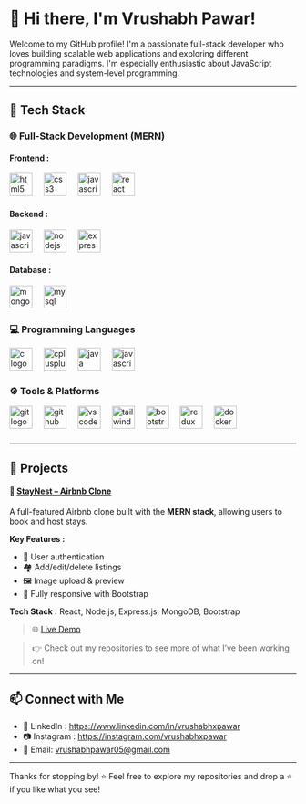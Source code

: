 # 👋 Hi there, I'm Vrushabh Pawar!

Welcome to my GitHub profile! I'm a passionate full-stack developer who loves building scalable web applications and exploring different programming paradigms. I'm especially enthusiastic about JavaScript technologies and system-level programming.

---

## 🚀 Tech Stack

### 🌐 Full-Stack Development (MERN)

<h4>Frontend :</h4>
<div align="left">
  <img src="https://skillicons.dev/icons?i=html" height="40" alt="html5 logo"  />
  <img width="12" />
  <img src="https://skillicons.dev/icons?i=css" height="40" alt="css3 logo"  />
  <img width="12" />
  <img src="https://skillicons.dev/icons?i=js" height="40" alt="javascript logo"  />
  <img width="12" />
  <img src="https://skillicons.dev/icons?i=react" height="40" alt="react logo"  />
</div>

<h4>Backend :</h4>
<div align="left">
  <img src="https://skillicons.dev/icons?i=js" height="40" alt="javascript logo"  />
  <img width="12" />
  <img src="https://skillicons.dev/icons?i=nodejs" height="40" alt="nodejs logo"  />
  <img width="12" />
  <img src="https://skillicons.dev/icons?i=express" height="40" alt="express logo"  />
</div>

<h4>Database : </h4>
<div align="left">
  <img src="https://skillicons.dev/icons?i=mongodb" height="40" alt="mongodb logo"  />
  <img width="12" />
  <img src="https://skillicons.dev/icons?i=mysql" height="40" alt="mysql logo"  />
</div>

### 💻 Programming Languages
<div align="left">
  <img src="https://skillicons.dev/icons?i=c" height="40" alt="c logo"  />
  <img width="12" />
  <img src="https://skillicons.dev/icons?i=cpp" height="40" alt="cplusplus logo"  />
  <img width="12" />
  <img src="https://skillicons.dev/icons?i=java" height="40" alt="java logo"  />
  <img width="12" />
  <img src="https://skillicons.dev/icons?i=js" height="40" alt="javascript logo"  />
</div>

### ⚙️ Tools & Platforms
<div align="left">
  <img src="https://skillicons.dev/icons?i=git" height="40" alt="git logo"  />
  <img width="12" />
  <img src="https://skillicons.dev/icons?i=github" height="40" alt="github logo"  />
  <img width="12" />
  <img src="https://skillicons.dev/icons?i=vscode" height="40" alt="vscode logo"  />
  <img width="12" />
  <img src="https://skillicons.dev/icons?i=tailwind" height="40" alt="tailwindcss logo"  />
  <img width="12" />
  <img src="https://skillicons.dev/icons?i=bootstrap" height="40" alt="bootstrap logo"  />
  <img width="12" />
  <img src="https://skillicons.dev/icons?i=redux" height="40" alt="redux logo"  />
  <img width="12" />
  <img src="https://skillicons.dev/icons?i=docker" height="40" alt="docker logo"  />
</div>

###

---

## 📂 Projects

#### 🏡 [StayNest – Airbnb Clone](https://github.com/vrushabhxpawar/StayNest)
A full-featured Airbnb clone built with the **MERN stack**, allowing users to book and host stays.

**Key Features :**
- 🔐 User authentication
- 🏘️ Add/edit/delete listings
- 🖼️ Image upload & preview
- 📱 Fully responsive with Bootstrap

**Tech Stack :** React, Node.js, Express.js, MongoDB, Bootstrap

> 🌐 [Live Demo](https://staynest-ngkk.onrender.com/listing)


> 👉 Check out my repositories to see more of what I’ve been working on!

---

## 📫 Connect with Me

- 💼 LinkedIn : https://www.linkedin.com/in/vrushabhxpawar
- 📷 Instagram : https://instagram.com/vrushabhxpawar
- 📧 Email: vrushabhpawar05@gmail.com

---

Thanks for stopping by! ⭐ Feel free to explore my repositories and drop a ⭐ if you like what you see!


